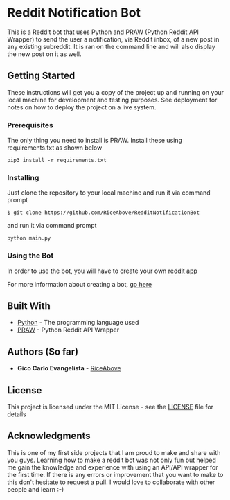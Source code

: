 # Reddit Notification Bot

This is a Reddit bot that uses Python and PRAW (Python Reddit API Wrapper) to send the user a notification, via Reddit inbox, of a new post in any existing subreddit. It is ran on the command line and will also display the new post on it as well.

## Getting Started

These instructions will get you a copy of the project up and running on your local machine for development and testing purposes. See deployment for notes on how to deploy the project on a live system.

### Prerequisites

The only thing you need to install is PRAW. Install these using requirements.txt as shown below 
```
pip3 install -r requirements.txt
```

### Installing

Just clone the repository to your local machine and run it via command
prompt

```
$ git clone https://github.com/RiceAbove/RedditNotificationBot
```
and run it via command prompt
```
python main.py
```

### Using the Bot

In order to use the bot, you will have to create your own [reddit app](https://www.reddit.com/prefs/apps/)

For more information about creating a bot, [go here](https://www.pythonforengineers.com/build-a-reddit-bot-part-1/)


## Built With

* [Python](https://www.python.org/) - The programming language used
* [PRAW](https://praw.readthedocs.io/en/latest/) - Python Reddit API Wrapper

## Authors (So far)

* **Gico Carlo Evangelista** - [RiceAbove](https://github.com/RiceAbove)

## License

This project is licensed under the MIT License - see the [LICENSE](LICENSE) file for details

## Acknowledgments

This is one of my first side projects that I am proud to make and share with you guys. Learning how to make a reddit bot was not only fun but helped me gain the knowledge and experience with using an API/API wrapper for the first time. If there is any errors or improvement that you want to make to this don't hesitate to request a pull. I would love to collaborate with other people and learn :-)

